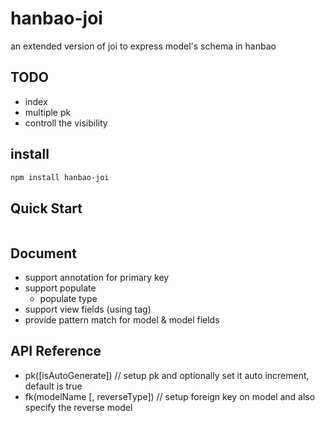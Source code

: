 # hanbao-joi
an extended version of joi to express model's schema in hanbao


## TODO
* index
* multiple pk
* controll the visibility

## install
```bash
npm install hanbao-joi
```

## Quick Start
```javascript


```


## Document
* support annotation for primary key
* support populate
    * populate type
* support view fields (using tag)
* provide pattern match for model & model fields


## API Reference

* pk([isAutoGenerate]) // setup pk and optionally set it auto increment, default is true
* fk(modelName [, reverseType]) // setup foreign key on model and also specify the reverse model